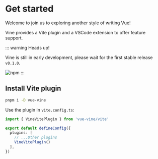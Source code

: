 # Get started

Welcome to join us to exploring another style of writing Vue! 

Vine provides a Vite plugin and a VSCode extension to offer feature support.

::: warning Heads up!

Vine is still in early development, please wait for the first stable release `v0.1.0`.

![npm](https://img.shields.io/npm/v/vue-vine)
:::

## Install Vite plugin
  
```bash
pnpm i -D vue-vine
```

Use the plugin in `vite.config.ts`:

```ts
import { VineVitePlugin } from 'vue-vine/vite'

export default defineConfig({
  plugins: [
    // ...Other plugins
    VineVitePlugin()
  ],
})
```